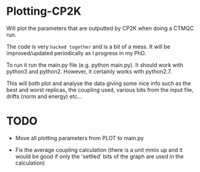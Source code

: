# Plotting-CP2K
Will plot the parameters that are outputted by CP2K when doing a CTMQC run.

The code is very `hacked together` and is a bit of a mess. It will be improved/updated periodically as I progress in my PhD.

To run it run the main.py file (e.g. python main.py). It should work with python3 and python2. However, it certainly works with python2.7.

This will both plot and analyse the data giving some nice info such as the best and worst replicas, the coupling used, various bits from the input file, drifts (norm and energy) etc... 

# TODO
* Move all plotting parameters from PLOT to main.py

* Fix the average coupling calculation (there is a unit mmix up and it would be good if only the 'settled' bits of the graph are used in the calculation)
